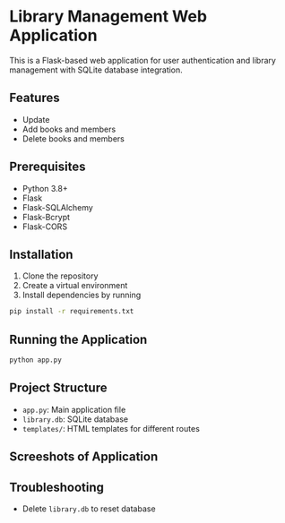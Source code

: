 # Library Management Web Application

This is a Flask-based web application for user authentication and library management with SQLite database integration.

## Features
- Update
- Add books and members
- Delete books and members

## Prerequisites
- Python 3.8+
- Flask
- Flask-SQLAlchemy
- Flask-Bcrypt
- Flask-CORS

## Installation
1. Clone the repository
2. Create a virtual environment
3. Install dependencies by running
```bash
pip install -r requirements.txt
```
   


## Running the Application
```bash
python app.py
```

## Project Structure
- `app.py`: Main application file
- `library.db`: SQLite database
- `templates/`: HTML templates for different routes

  
## Screeshots of Application


## Troubleshooting
- Delete `library.db` to reset database

